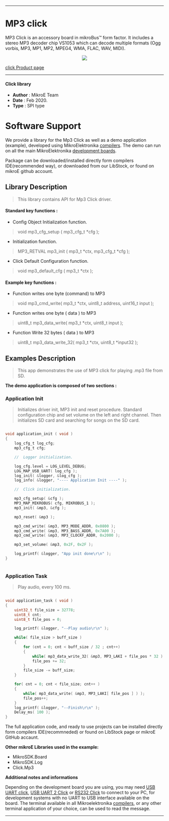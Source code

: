  
---
# MP3 click

MP3 Click is an accessory board in mikroBus™ form factor. It includes a stereo MP3 decoder chip VS1053 which can decode multiple formats (Ogg vorbis, MP3, MP1, MP2, MPEG4, WMA, FLAC, WAV, MIDI).

<p align="center">
  <img src="@{CLICK_IMAGE_LINK}">
</p>

[click Product page](<https://www.mikroe.com/mp3-click> )

---


#### Click library 

- **Author**        : MikroE Team
- **Date**          : Feb 2020.
- **Type**          : SPI type


# Software Support

We provide a library for the Mp3 Click 
as well as a demo application (example), developed using MikroElektronika 
[compilers](https://shop.mikroe.com/compilers). 
The demo can run on all the main MikroElektronika [development boards](https://shop.mikroe.com/development-boards).

Package can be downloaded/installed directly form compilers IDE(recommended way), or downloaded from our LibStock, or found on mikroE github account. 

## Library Description

> This library contains API for Mp3 Click driver.

#### Standard key functions :

- Config Object Initialization function.
> void mp3_cfg_setup ( mp3_cfg_t *cfg ); 
 
- Initialization function.
> MP3_RETVAL mp3_init ( mp3_t *ctx, mp3_cfg_t *cfg );

- Click Default Configuration function.
> void mp3_default_cfg ( mp3_t *ctx );


#### Example key functions :

- Function writes one byte (command) to MP3
> void mp3_cmd_write( mp3_t *ctx, uint8_t address, uint16_t input );
 
- Function writes one byte ( data ) to MP3
> uint8_t mp3_data_write( mp3_t *ctx, uint8_t input );

- Function Write 32 bytes ( data ) to MP3
> uint8_t mp3_data_write_32( mp3_t *ctx, uint8_t *input32 );

## Examples Description

> This app demonstrates the use of MP3 click for playing .mp3 file from SD.

**The demo application is composed of two sections :**

### Application Init 

> Initializes driver init, MP3 init and reset procedure. 
> Standard configuration chip and set volume on the left and right channel.
> Then initializes SD card and searching for songs on the SD card.

```c

void application_init ( void )
{
    log_cfg_t log_cfg;
    mp3_cfg_t cfg;

    //  Logger initialization.

    log_cfg.level = LOG_LEVEL_DEBUG;
    LOG_MAP_USB_UART( log_cfg );
    log_init( &logger, &log_cfg );
    log_info( &logger, "---- Application Init ----" );

    //  Click initialization.

    mp3_cfg_setup( &cfg );
    MP3_MAP_MIKROBUS( cfg, MIKROBUS_1 );
    mp3_init( &mp3, &cfg );

    mp3_reset( &mp3 );

    mp3_cmd_write( &mp3, MP3_MODE_ADDR, 0x0800 );
    mp3_cmd_write( &mp3, MP3_BASS_ADDR, 0x7A00 );
    mp3_cmd_write( &mp3, MP3_CLOCKF_ADDR, 0x2000 );

    mp3_set_volume( &mp3, 0x2F, 0x2F );

    log_printf( &logger, "App init done\r\n" );
}
  
```

### Application Task

> Play audio, every 100 ms.

```c

void application_task ( void )
{
    uint32_t file_size = 32778;
    uint8_t cnt;
    uint8_t file_pos = 0;

    log_printf( &logger, "--Play audio\r\n" );

    while( file_size > buff_size )
    {
        for (cnt = 0; cnt < buff_size / 32 ; cnt++)
        {
            while( mp3_data_write_32( &mp3, MP3_LAKI + file_pos * 32 ) );
            file_pos += 32;
        }
        file_size -= buff_size;
    }

    for( cnt = 0; cnt < file_size; cnt++ )
    {
        while( mp3_data_write( &mp3, MP3_LAKI[ file_pos ] ) );
        file_pos++;
    }
    log_printf( &logger, "--Finish\r\n" );
    Delay_ms( 100 );
}  

```

The full application code, and ready to use projects can be  installed directly form compilers IDE(recommneded) or found on LibStock page or mikroE GitHub accaunt.

**Other mikroE Libraries used in the example:** 

- MikroSDK.Board
- MikroSDK.Log
- Click.Mp3

**Additional notes and informations**

Depending on the development board you are using, you may need 
[USB UART click](https://shop.mikroe.com/usb-uart-click), 
[USB UART 2 Click](https://shop.mikroe.com/usb-uart-2-click) or 
[RS232 Click](https://shop.mikroe.com/rs232-click) to connect to your PC, for 
development systems with no UART to USB interface available on the board. The 
terminal available in all Mikroelektronika 
[compilers](https://shop.mikroe.com/compilers), or any other terminal application 
of your choice, can be used to read the message.



---
